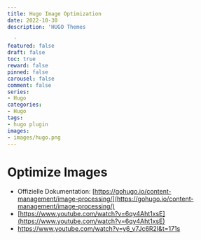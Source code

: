 ```yaml
---
title: Hugo Image Optimization
date: 2022-10-30
description: 'HUGO Themes

  '
featured: false
draft: false
toc: true
reward: false
pinned: false
carousel: false
comment: false
series:
- Hugo
categories:
- Hugo
tags:
- hugo plugin
images:
- images/hugo.png
---
```


# Optimize Images

- Offizielle Dokumentation: [https://gohugo.io/content-management/image-processing/](https://gohugo.io/content-management/image-processing/)
- [https://www.youtube.com/watch?v=6qy4Aht1xsE](https://www.youtube.com/watch?v=6qy4Aht1xsE)
- https://www.youtube.com/watch?v=y6_v7Jc6R2I&t=171s
